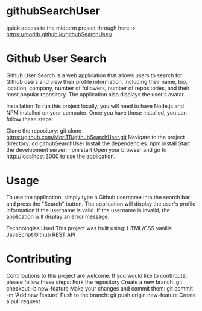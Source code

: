 # githubSearchUser
quick access to the midterm project through here :>
https://moritb.github.io/githubSearchUser/
# Github User Search
Github User Search is a web application that allows users to search for Github users and view their profile information, including their name, bio, location, company, number of followers, number of repositories, and their most popular repository. The application also displays the user's avatar.

Installation
To run this project locally, you will need to have Node.js and NPM installed on your computer. Once you have those installed, you can follow these steps:

Clone the repository: git clone https://github.com/MoriTB/githubSearchUser.git
Navigate to the project directory: cd githubSearchUser
Install the dependencies: npm install
Start the development server: npm start
Open your browser and go to http://localhost:3000 to use the application.
# Usage
To use the application, simply type a Github username into the search bar and press the "Search" button. The application will display the user's profile information if the username is valid. If the username is invalid, the application will display an error message.

Technologies Used
This project was built using:
HTML/CSS 
vanilla JavaScript 
Github REST API
# Contributing
Contributions to this project are welcome. If you would like to contribute, please follow these steps:
Fork the repository
Create a new branch: git checkout -b new-feature
Make your changes and commit them: git commit -m 'Add new feature'
Push to the branch: git push origin new-feature
Create a pull request
